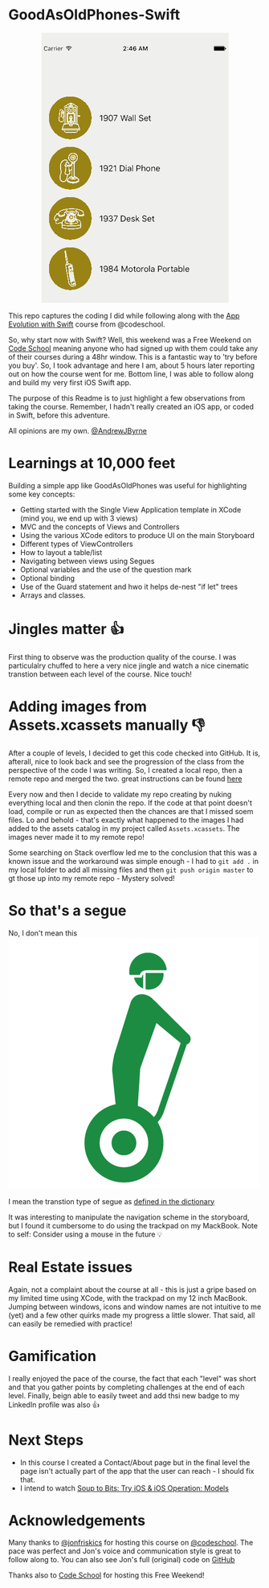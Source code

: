 # GoodAsOldPhones-Swift
<p align="center">
  <img src="readme-images/gif.goodasold.gif"/>
</p>

This repo captures the coding I did while following along with the [App Evolution with Swift](https://www.codeschool.com/courses/app-evolution-with-swift) course from @codeschool. 

So, why start now with Swift? Well, this weekend was a Free Weekend on [Code School](https://www.codeschool.com) meaning anyone who had signed up with them could take any of their courses during a 48hr window. This is a fantastic way to 'try before you buy'. So, I took advantage and here I am, about 5 hours later reporting out on how the course went for me. Bottom line, I was able to follow along and build my very first iOS Swift app. 

The purpose of this Readme is to just highlight a few observations from taking the course. Remember, I hadn't really created an iOS app, or coded in Swift, before this adventure. 

All opinions are my own. [@AndrewJByrne](https://twitter.com/andrewjbyrne)

# Learnings at 10,000 feet
Building a simple app like GoodAsOldPhones was useful for highlighting some key concepts:
* Getting started with the Single View Application template in XCode (mind you, we end up with 3 views)
* MVC and the concepts of Views and Controllers
* Using the various XCode editors to produce UI on the main Storyboard
* Different types of ViewControllers
* How to layout a table/list
* Navigating between views using Segues
* Optional variables and the use of the question mark
* Optional binding
* Use of the Guard statement and hwo it helps de-nest "if let" trees
* Arrays and classes. 

# Jingles matter :+1:
First thing to observe was the production quality of the course. I was particulalry chuffed to here a very nice jingle and watch a nice cinematic transtion between each level of the course. Nice touch!

# Adding images from Assets.xcassets manually :thumbsdown:
After a couple of levels, I decided to get this code checked into GitHub. It is, afterall, nice to look back and see the progression of the class from the perspective of the code I was writing. So, I created a local repo, then a remote repo and merged the two. great instructions can be found [here](https://help.github.com/articles/adding-an-existing-project-to-github-using-the-command-line/)

Every now and then I decide to validate my repo creating by nuking everything local and then clonin the repo. If the code at that point doesn't load, compile or run as expected then the chances are that I missed soem files. Lo and behold - that's exactly what happened to the images I had added to the assets catalog in my project called `Assets.xcassets`. The images never made it to my remote repo! 

Some searching on Stack overflow led me to the conclusion that this was a known issue and the workaround was simple enough - I had to `git add .` in my local folder to add all missing files and then `git push origin master` to gt those up into my remote repo - Mystery solved!

# So that's a segue
No, I don't mean this  ![The other Segway](https://raw.githubusercontent.com/AndrewJByrne/assets/master/i/general/segway.png)

I mean the transtion type of segue as [defined in the dictionary](http://www.merriam-webster.com/dictionary/segue)

It was interesting to manipulate the navigation scheme in the storyboard, but I found it cumbersome to do using the trackpad on my MackBook. Note to self: Consider using a mouse in the future :bulb:

# Real Estate issues

Again, not a complaint about the course at all - this is just a gripe based on my limited time using XCode, with the trackpad on my 12 inch MacBook. Jumping between windows, icons and window names are not intuitive to me (yet) and a few other quirks made my progress a little slower. That said, all can easily be remedied with practice! 

# Gamification
I really enjoyed the pace of the course, the fact that each "level" was short and that you gather points by completing challenges at the end of each level. Finally, beign able to easily tweet and add thsi new badge to my LinkedIn profile was also  :+1:

# Next Steps
* In this course I created a Contact/About page but in the final level the page isn't actually part of the app that the user can reach - I should fix that. 
* I intend to watch [Soup to Bits: Try iOS & iOS Operation: Models](https://www.codeschool.com/screencasts/soup-to-bits-try-ios-ios-operation-models)

# Acknowledgements

Many thanks to [@jonfriskics](https://twitter.com/jonfriskics) for hosting this course on [@codeschool](https://twitter.com/codeschool). The pace was perfect and Jon's voice and communication style is great to follow along to. You can also see Jon's full (original) code on [GitHub](https://github.com/codeschool/AppEvolutionWithSwiftDemo)

Thanks also to [Code School](https://www.codeschool.com) for hosting this Free Weekend! 

